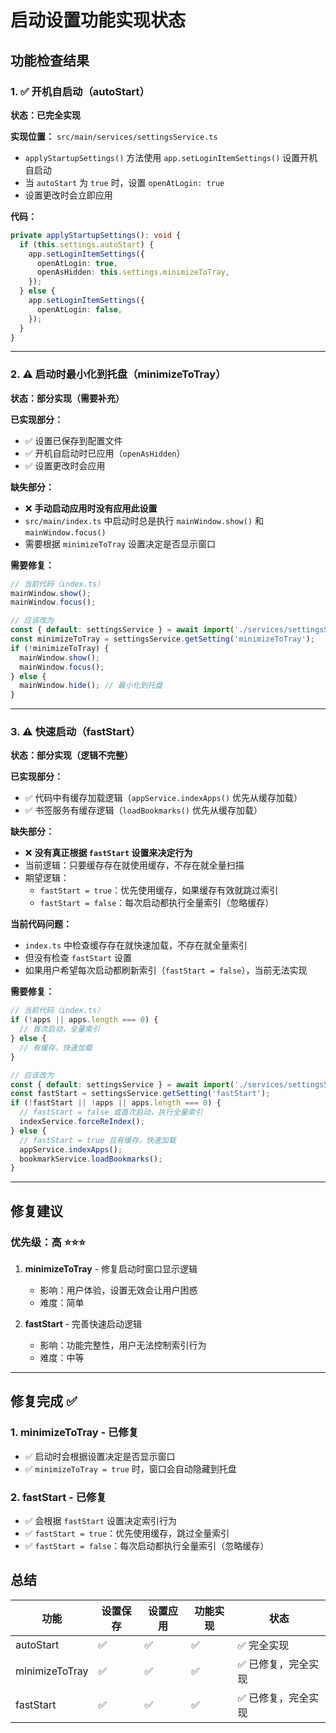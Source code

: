 # 启动设置功能实现状态

## 功能检查结果

### 1. ✅ 开机自启动（autoStart）
**状态：已完全实现**

**实现位置：** `src/main/services/settingsService.ts`
- `applyStartupSettings()` 方法使用 `app.setLoginItemSettings()` 设置开机自启动
- 当 `autoStart` 为 `true` 时，设置 `openAtLogin: true`
- 设置更改时会立即应用

**代码：**
```typescript
private applyStartupSettings(): void {
  if (this.settings.autoStart) {
    app.setLoginItemSettings({
      openAtLogin: true,
      openAsHidden: this.settings.minimizeToTray,
    });
  } else {
    app.setLoginItemSettings({
      openAtLogin: false,
    });
  }
}
```

---

### 2. ⚠️ 启动时最小化到托盘（minimizeToTray）
**状态：部分实现（需要补充）**

**已实现部分：**
- ✅ 设置已保存到配置文件
- ✅ 开机自启动时已应用（`openAsHidden`）
- ✅ 设置更改时会应用

**缺失部分：**
- ❌ **手动启动应用时没有应用此设置**
- `src/main/index.ts` 中启动时总是执行 `mainWindow.show()` 和 `mainWindow.focus()`
- 需要根据 `minimizeToTray` 设置决定是否显示窗口

**需要修复：**
```typescript
// 当前代码（index.ts）
mainWindow.show();
mainWindow.focus();

// 应该改为
const { default: settingsService } = await import('./services/settingsService');
const minimizeToTray = settingsService.getSetting('minimizeToTray');
if (!minimizeToTray) {
  mainWindow.show();
  mainWindow.focus();
} else {
  mainWindow.hide(); // 最小化到托盘
}
```

---

### 3. ⚠️ 快速启动（fastStart）
**状态：部分实现（逻辑不完整）**

**已实现部分：**
- ✅ 代码中有缓存加载逻辑（`appService.indexApps()` 优先从缓存加载）
- ✅ 书签服务有缓存逻辑（`loadBookmarks()` 优先从缓存加载）

**缺失部分：**
- ❌ **没有真正根据 `fastStart` 设置来决定行为**
- 当前逻辑：只要缓存存在就使用缓存，不存在就全量扫描
- 期望逻辑：
  - `fastStart = true`：优先使用缓存，如果缓存有效就跳过索引
  - `fastStart = false`：每次启动都执行全量索引（忽略缓存）

**当前代码问题：**
- `index.ts` 中检查缓存存在就快速加载，不存在就全量索引
- 但没有检查 `fastStart` 设置
- 如果用户希望每次启动都刷新索引（`fastStart = false`），当前无法实现

**需要修复：**
```typescript
// 当前代码（index.ts）
if (!apps || apps.length === 0) {
  // 首次启动，全量索引
} else {
  // 有缓存，快速加载
}

// 应该改为
const { default: settingsService } = await import('./services/settingsService');
const fastStart = settingsService.getSetting('fastStart');
if (!fastStart || !apps || apps.length === 0) {
  // fastStart = false 或首次启动，执行全量索引
  indexService.forceReIndex();
} else {
  // fastStart = true 且有缓存，快速加载
  appService.indexApps();
  bookmarkService.loadBookmarks();
}
```

---

## 修复建议

### 优先级：高 ⭐⭐⭐

1. **minimizeToTray** - 修复启动时窗口显示逻辑
   - 影响：用户体验，设置无效会让用户困惑
   - 难度：简单

2. **fastStart** - 完善快速启动逻辑
   - 影响：功能完整性，用户无法控制索引行为
   - 难度：中等

---

## 修复完成 ✅

### 1. minimizeToTray - 已修复
- ✅ 启动时会根据设置决定是否显示窗口
- ✅ `minimizeToTray = true` 时，窗口会自动隐藏到托盘

### 2. fastStart - 已修复
- ✅ 会根据 `fastStart` 设置决定索引行为
- ✅ `fastStart = true`：优先使用缓存，跳过全量索引
- ✅ `fastStart = false`：每次启动都执行全量索引（忽略缓存）

## 总结

| 功能 | 设置保存 | 设置应用 | 功能实现 | 状态 |
|------|---------|---------|---------|------|
| autoStart | ✅ | ✅ | ✅ | ✅ 完全实现 |
| minimizeToTray | ✅ | ✅ | ✅ | ✅ 已修复，完全实现 |
| fastStart | ✅ | ✅ | ✅ | ✅ 已修复，完全实现 |

